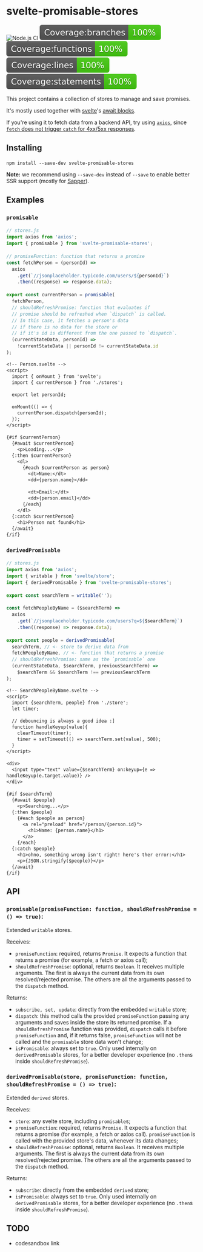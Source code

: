 # svelte-promisable-stores

![Node.js CI](https://github.com/lucianoratamero/svelte-promisable-stores/workflows/Node.js%20CI/badge.svg)
![Coverage - branches](https://raw.githubusercontent.com/lucianoratamero/svelte-promisable-stores/master/badges/badge-branches.svg)
![Coverage - functions](https://raw.githubusercontent.com/lucianoratamero/svelte-promisable-stores/master/badges/badge-functions.svg)
![Coverage - lines](https://raw.githubusercontent.com/lucianoratamero/svelte-promisable-stores/master/badges/badge-lines.svg)
![Coverage - statements](https://raw.githubusercontent.com/lucianoratamero/svelte-promisable-stores/master/badges/badge-statements.svg)


This project contains a collection of stores to manage and save promises.

It's mostly used together with [svelte](https://svelte.dev/)'s [await blocks](https://svelte.dev/docs#await).

If you're using it to fetch data from a backend API, try using [`axios`](https://www.npmjs.com/package/axios), since [`fetch` does not trigger `catch` for 4xx/5xx responses](https://github.com/whatwg/fetch/issues/18).

## Installing

`npm install --save-dev svelte-promisable-stores`

**Note:** we recommend using `--save-dev` instead of `--save` to enable better SSR support (mostly for [Sapper](https://sapper.svelte.dev/)).

## Examples

### `promisable`

```js
// stores.js
import axios from 'axios';
import { promisable } from 'svelte-promisable-stores';

// promiseFunction: function that returns a promise
const fetchPerson = (personId) =>
  axios
    .get(`//jsonplaceholder.typicode.com/users/${personId}`)
    .then((response) => response.data);

export const currentPerson = promisable(
  fetchPerson,
  // shouldRefreshPromise: function that evaluates if
  // promise should be refreshed when `dispatch` is called.
  // In this case, it fetches a person's data
  // if there is no data for the store or
  // if it's id is different from the one passed to `dispatch`.
  (currentStateData, personId) =>
    !currentStateData || personId != currentStateData.id
);
```

```svelte
<!-- Person.svelte -->
<script>
  import { onMount } from 'svelte';
  import { currentPerson } from './stores';

  export let personId;

  onMount(() => {
    currentPerson.dispatch(personId);
  });
</script>

{#if $currentPerson}
  {#await $currentPerson}
    <p>Loading...</p>
  {:then $currentPerson}
    <dl>
      {#each $currentPerson as person}
        <dt>Name:</dt>
        <dd>{person.name}</dd>

        <dt>Email:</dt>
        <dd>{person.email}</dd>
      {/each}
    </dl>
  {:catch $currentPerson}
    <h1>Person not found</h1>
  {/await}
{/if}
```

### `derivedPromisable`

```js
// stores.js
import axios from 'axios';
import { writable } from 'svelte/store';
import { derivedPromisable } from 'svelte-promisable-stores';

export const searchTerm = writable('');

const fetchPeopleByName = ($searchTerm) =>
  axios
    .get(`//jsonplaceholder.typicode.com/users?q=${$searchTerm}`)
    .then((response) => response.data);

export const people = derivedPromisable(
  searchTerm, // <- store to derive data from
  fetchPeopleByName, // <- function that returns a promise
  // shouldRefreshPromise: same as the `promisable` one
  (currentStateData, $searchTerm, previousSearchTerm) =>
    $searchTerm && $searchTerm !== previousSearchTerm
);

```

```svelte
<!-- SearchPeopleByName.svelte -->
<script>
  import {searchTerm, people} from './store';
  let timer;

  // debouncing is always a good idea :]
  function handleKeyup(value){
    clearTimeout(timer);
    timer = setTimeout(() => searchTerm.set(value), 500);
  }
</script>

<div>
  <input type="text" value={$searchTerm} on:keyup={e => handleKeyup(e.target.value)} />
</div>

{#if $searchTerm}
  {#await $people}
    <p>Searching...</p>
  {:then $people}
    {#each $people as person}
      <a rel="preload" href="/person/{person.id}">
        <h1>Name: {person.name}</h1>
      </a>
    {/each}
  {:catch $people}
    <h1>ohno, something wrong isn't right! here's ther error:</h1>
    <p>{JSON.stringify($people)}</p>
  {/await}
{/if}
```

## API

### `promisable(promiseFunction: function, shouldRefreshPromise = () => true)`:

Extended `writable` stores.

Receives:

- `promiseFunction`: required, returns `Promise`. It expects a function that returns a promise (for example, a fetch or axios call);
- `shouldRefreshPromise`: optional, returns `Boolean`. It receives multiple arguments. The first is always the current data from its own resolved/rejected promise. The others are all the arguments passed to the `dispatch` method.

Returns:

- `subscribe, set, update`: directly from the embedded `writable` store;
- `dispatch`: this method calls the provided `promiseFunction` passing any arguments and saves inside the store its returned promise. If a `shouldRefreshPromise` function was provided, `dispatch` calls it before `promiseFunction` and, if it returns false, `promiseFunction` will not be called and the `promisable` store data won't change;
- `isPromisable`: always set to `true`. Only used internally on `derivedPromisable` stores, for a better developer experience (no `.then`s inside `shouldRefreshPromise`).


### `derivedPromisable(store, promiseFunction: function, shouldRefreshPromise = () => true)`:

Extended `derived` stores.

Receives:

- `store`: any svelte store, including `promisable`s;
- `promiseFunction`: required, returns `Promise`. It expects a function that returns a promise (for example, a fetch or axios call). `promiseFunction` is called with the provided store's data, whenever its data changes;
- `shouldRefreshPromise`: optional, returns `Boolean`. It receives multiple arguments. The first is always the current data from its own resolved/rejected promise. The others are all the arguments passed to the `dispatch` method.

Returns:

- `subscribe`: directly from the embedded `derived` store;
- `isPromisable`: always set to `true`. Only used internally on `derivedPromisable` stores, for a better developer experience (no `.then`s inside `shouldRefreshPromise`).

## TODO

- codesandbox link
